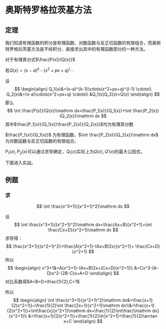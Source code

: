 # 奥斯特罗格拉茨基方法

## 定理 

我们知道有理函数的积分是有理函数、对数函数与反正切函数的有限组合，而奥斯特罗格拉茨基方法是不经积分，直接求出其中的有理函数部分的一种方法。

对于有理真分式$\frac{P(x)}{Q(x)}$ 

若$Q(x)=(x-a)^k\cdots(x^2+px+q)^l \cdots$

设
$$
\begin{align}
Q_1(x)&=(x-a)^{k-1}\cdots(x^2+px+q)^{l-1} \cdots\\
Q_2(x)&=(x-a)\cdots(x^2+px+q) \cdots\\
&Q_1(x)Q_2(x)=Q(x)
\end{align}
$$
那么
$$
\int \frac{P(x)}{Q(x)}\mathrm dx=\frac{P_1(x)}{Q_1(x)}+\int \frac{P_2(x)}{Q_2(x)}\mathrm dx
$$
其中$\frac{P_1(x)}{Q_1(x)}\frac{P_2(x)}{Q_2(x)}$均为有理真分数

$\frac{P_1(x)}{Q_1(x)}$ 为有理函数，$\int \frac{P_2(x)}{Q_2(x)}\mathrm dx$ 为对数函数与反正切函数的有限组合。

$P_1(x),P_2(x)$可以通过求导确定，$Q_1(x)$实际上为$Q(x), Q'(x)$的最大公因式。

下面进入实战。

## 例题

### 求

$$
\int \frac{x^3+1}{(x^2+1)^2}\mathrm dx
$$

设
$$
\int \frac{x^3+1}{(x^2+1)^2}\mathrm dx=\frac{Ax+B}{x^2+1}+\int \frac{Cx+D}{x^2+1}\mathrm dx
$$
求导得：
$$
\frac{x^3+1}{(x^2+1)^2}=\frac{A(x^2+1)-(Ax+B)2x}{x^2+1}+ \frac{Cx+D}{x^2+1}
$$
所以
$$
\begin{align}
x^3+1&=A(x^2+1)-(Ax+B)2x+(Cx+D)(x^2+1)\\
&=Cx^3-(A-D)x^2-(2B-C)x+A+D
\end{align}
$$
对比系数得$A=B=D=\frac{1}{2},C=1$

所以
$$
\begin{align}
\int \frac{x^3+1}{(x^2+1)^2}\mathrm dx&=\frac{x+1}{2(x^2+1)}+\frac{1}{2}\int \frac{2x+1}{x^2+1}\mathrm dx\\&=\frac{x+1}{2(x^2+1)}+\int\frac{x}{x^2+1}\mathrm dx+\frac{1}{2}\int\frac{\mathrm dx}{x^2+1}\\
&=\frac{x+1}{2(x^2+1)}+\frac{1}{2}\ln|x^2+1|+\frac{1}{2}\arctan x+C
\end{align}
$$
